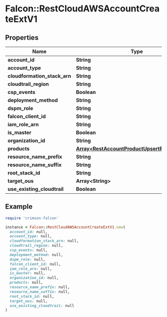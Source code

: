 # Falcon::RestCloudAWSAccountCreateExtV1

## Properties

| Name | Type | Description | Notes |
| ---- | ---- | ----------- | ----- |
| **account_id** | **String** |  | [optional] |
| **account_type** | **String** |  | [optional] |
| **cloudformation_stack_arn** | **String** |  | [optional] |
| **cloudtrail_region** | **String** |  | [optional] |
| **csp_events** | **Boolean** |  | [optional] |
| **deployment_method** | **String** |  | [optional] |
| **dspm_role** | **String** |  | [optional] |
| **falcon_client_id** | **String** |  | [optional] |
| **iam_role_arn** | **String** |  | [optional] |
| **is_master** | **Boolean** |  | [optional] |
| **organization_id** | **String** |  | [optional] |
| **products** | [**Array&lt;RestAccountProductUpsertRequestExtV1&gt;**](RestAccountProductUpsertRequestExtV1.md) |  | [optional] |
| **resource_name_prefix** | **String** |  | [optional] |
| **resource_name_suffix** | **String** |  | [optional] |
| **root_stack_id** | **String** |  | [optional] |
| **target_ous** | **Array&lt;String&gt;** |  | [optional] |
| **use_existing_cloudtrail** | **Boolean** |  |  |

## Example

```ruby
require 'crimson-falcon'

instance = Falcon::RestCloudAWSAccountCreateExtV1.new(
  account_id: null,
  account_type: null,
  cloudformation_stack_arn: null,
  cloudtrail_region: null,
  csp_events: null,
  deployment_method: null,
  dspm_role: null,
  falcon_client_id: null,
  iam_role_arn: null,
  is_master: null,
  organization_id: null,
  products: null,
  resource_name_prefix: null,
  resource_name_suffix: null,
  root_stack_id: null,
  target_ous: null,
  use_existing_cloudtrail: null
)
```

